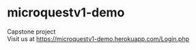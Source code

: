 # microquestv1-demo
Capstone project <br/>
Visit us at https://microquestv1-demo.herokuapp.com/Login.php
